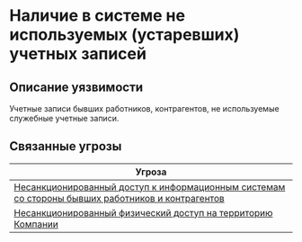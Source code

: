 # Наличие в системе не используемых (устаревших) учетных записей

## Описание уязвимости
Учетные записи бывших работников, контрагентов, не используемые служебные учетные записи.

## Связанные угрозы
|Угроза|
|-|
|[Несанкционированный доступ к информационным системам со стороны бывших работников и контрагентов](/vkr/threats/page15)|
|[Несанкционированный физический доступ на территорию Компании](/vkr/threats/page7)|